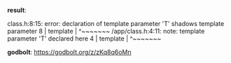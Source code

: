 **result**:
 
class.h:8:15: error: declaration of template parameter 'T' shadows template parameter
    8 |     template <typename T>
      |               ^~~~~~~~
/app/class.h:4:11: note: template parameter 'T' declared here
    4 | template <typename T>
      |           ^~~~~~~~
 
**godbolt**: https://godbolt.org/z/zKq8q6oMn